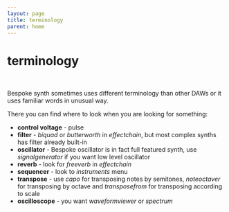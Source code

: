 ```yaml
---
layout: page
title: terminology
parent: home
---
```


# terminology
<br>

Bespoke synth sometimes uses different terminology than other DAWs or it uses familiar words in unusual way.

There you can find where to look when you are looking for something:

- **control voltage** - pulse
- **filter** - *biquad* or *butterworth* in *effectchain*, but most complex synths has filter already built-in
- **oscillator** - Bespoke oscillator is in fact full featured synth, use *signalgenerator* if you want low level oscillator
- **reverb** - look for *freeverb* in *effectchain*
- **sequencer** - look to *instruments* menu
- **transpose** - use *capo* for transposing notes by semitones, *noteoctaver* for transposing by octave and *transposefrom* for transposing according to scale
- **oscilloscope** - you want *waveformviewer* or *spectrum*
